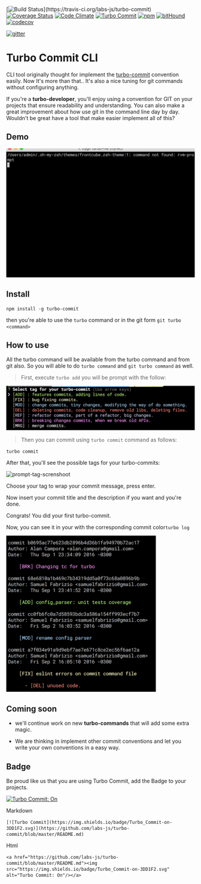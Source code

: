 [![Build Status](https://travis-ci.org/labs-js/turbo-commit.svg?)](https://travis-ci.org/labs-js/turbo-commit)
[![Coverage Status](https://coveralls.io/repos/github/labs-js/turbo-commit/badge.svg?branch=develop)](https://coveralls.io/github/labs-js/turbo-commit?branch=test-coverage)
[![Code Climate](https://codeclimate.com/github/labs-js/turbo-commit/badges/gpa.svg)](https://codeclimate.com/github/labs-js/turbo-commit)
[![Turbo Commit](https://img.shields.io/badge/Turbo_Commit-on-3DD1F2.svg)](https://github.com/labs-js/turbo-commit/blob/master/CONVENTION.md)
[![npm](https://img.shields.io/npm/v/turbo-commit.svg?style=flat)](https://www.npmjs.com/package/turbo-commit)
[![bitHound](https://www.bithound.io/github/labs-js/turbo-commit/badges/score.svg)](https://www.bithound.io/github/labs-js/turbo-commit) [![codecov](https://codecov.io/gh/labs-js/turbo-commit/branch/develop/graph/badge.svg)](https://codecov.io/gh/labs-js/turbo-commit)

[![gitter](https://img.shields.io/gitter/room/turbo-commit/turbo-commit.svg?style=flat)](https://gitter.im/turbo-commit/Lobby)


# Turbo Commit CLI

CLI tool originally thought for implement the [turbo-commit](/CONVENTION.md) convention easily. Now It's more than that.. It's also a nice tuning for git commands without configuring anything.

If you're a **turbo-developer**, you'll enjoy using a convention for GIT on your projects that ensure readability and understanding. You can also make a great improvement about how use git in the command line day by day. 
Wouldn't be great have a tool that make easier implement all of this?

## Demo
<img src="assets/demo.gif" width="600"/>


## Install

    npm install -g turbo-commit


then you're able to use the `turbo` command or in the git form `git turbo <command>`

## How to use

All the turbo command will be available from the turbo command and from git also. So you will able to do `turbo command` and `git turbo command` as well.


> First, execute `turbo add` you will be prompt with the follow:

<img src="assets/prompt-tag-preview.png" alt="prompt-tag-screnshoot" width="600"/>

> Then you can commit using `turbo commit` command as follows:

    turbo commit

After that, you'll see the possible tags for your turbo-commits:

<img src="assets/prompt-turbo-add" alt="prompt-tag-screnshoot" width="100"/>

Choose your tag to wrap your commit message, press enter.

Now insert your commit title and the description if you want and you're done.

Congrats! You did your first turbo-commit.

Now, you can see it in your with the corresponding commit color`turbo log`

<img src="assets/prompt-turbo-log.png" alt="prompt-tag-screnshoot" width="400"/>

## Coming soon 

 - we'll continue work on new **turbo-commands** that will add some extra magic.

- We are thinking in implement other commit conventions and  let you write your own conventions in a easy way.

## Badge

Be proud like us that you are using Turbo Commit, add the Badge to your projects.

<a href="https://github.com/labs-js/turbo-commit/blob/master/README.md"><img src="https://img.shields.io/badge/Turbo_Commit-on-3DD1F2.svg" alt="Turbo Commit: On"/></a>

Markdown
    
    [![Turbo Commit](https://img.shields.io/badge/Turbo_Commit-on-3DD1F2.svg)](https://github.com/labs-js/turbo-commit/blob/master/README.md)

Html

    <a href="https://github.com/labs-js/turbo-commit/blob/master/README.md"><img src="https://img.shields.io/badge/Turbo_Commit-on-3DD1F2.svg" alt="Turbo Commit: On"/></a>

